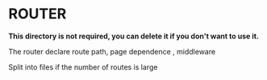 # ROUTER

**This directory is not required, you can delete it if you don't want to use it.**

The router declare route path, page dependence , middleware

Split into files if the number of routes is large
